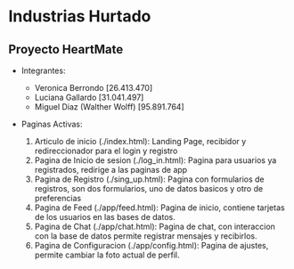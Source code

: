 # Industrias Hurtado
## Proyecto HeartMate
- Integrantes:
  - Veronica Berrondo [26.413.470]
  - Luciana Gallardo [31.041.497]
  - Miguel Diaz (Walther Wolff) [95.891.764]

- Paginas Activas:
  1. Articulo de inicio (./index.html): Landing Page, recibidor y redireccionador para el login y registro
  2. Pagina de Inicio de sesion (./log_in.html): Pagina para usuarios ya registrados, redirige a las paginas de app
  3. Pagina de Registro (./sing_up.html): Pagina con formularios de registros, son dos formularios, uno de datos basicos y otro de preferencias
  4. Pagina de Feed (./app/feed.html): Pagina de inicio, contiene tarjetas de los usuarios en las bases de datos.
  5. Pagina de Chat (./app/chat.html): Pagina de chat, con interaccion con la base de datos permite registrar mensajes y recibirlos.
  6. Pagina de Configuracion (./app/config.html): Pagina de ajustes, permite cambiar la foto actual de perfil.
